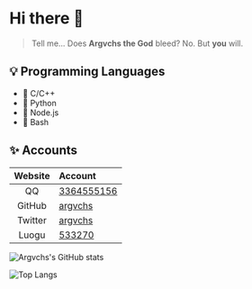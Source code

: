 # Hi there :wave:

> Tell me... Does **Argvchs the God** bleed?
> No. But **you** will.

## :bulb: Programming Languages

-   :unicorn: C/C++
-   :snake: Python
-   :baby_chick: Node.js
-   :whale: Bash

## :sparkles: Accounts

| Website | Account                                                                    |
| :-----: | :------------------------------------------------------------------------- |
|   QQ    | [3364555156](http://wpa.qq.com/msgrd?v=3&uin=3364555156&site=qq&menu=yes) |
| GitHub  | [argvchs](https://github.com/argvchs)                                      |
| Twitter | [argvchs](https://twitter.com/argvchs)                                     |
|  Luogu  | [533270](https://www.luogu.com.cn/user/533270)                             |

![Argvchs's GitHub stats](https://github-readme-stats.vercel.app/api?username=argvchs&show_icons=true)

![Top Langs](https://github-readme-stats.vercel.app/api/top-langs/?username=argvchs&layout=compact&exclude_repo=static,argvchs.github.io)
